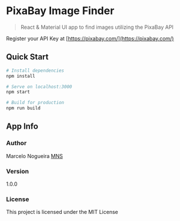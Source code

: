 # PixaBay Image Finder

> React & Material UI app to find images utilizing the PixaBay API

Register your API Key at
[https://pixabay.com/](https://pixabay.com/)

## Quick Start

```bash
# Install dependencies
npm install

# Serve on localhost:3000
npm start

# Build for production
npm run build
```

## App Info

### Author

Marcelo Nogueira
[MNS](http://locemarn.github.io/marcelo-nogueira/)

### Version

1.0.0

### License

This project is licensed under the MIT License